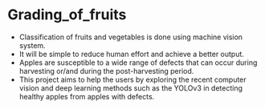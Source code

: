 # Grading_of_fruits

- Classification of fruits and vegetables is done using machine vision system. 
- It will be simple to reduce human effort and achieve a better output. 
- Apples are susceptible to a wide range of defects that can occur during harvesting or/and during the post-harvesting period.
- This project aims to help the users by exploring the  recent computer vision and deep learning methods such as the YOLOv3 in detecting healthy apples from apples with defects.
